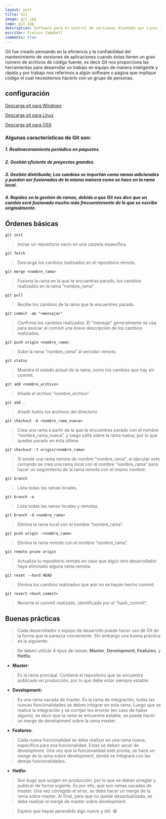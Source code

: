 ```yaml
---
layout: post
title: Git
image: git.jpg
logo: git.jpg
description: Software para el control de versiones diseñado por Linus Torvalds, pensando en la eficiencia y la confiabilidad del mantenimiento de versiones de aplicaciones.
escritor: Freivin Campbell
comments: true
---
```



<!-- letra capital  -->

<p class="intro"><span class="dropcap">G</span>it fue creado pensando en la eficiencia y la confiabilidad del mantenimiento de versiones de aplicaciones cuando éstas tienen un gran número de archivos de código fuente, es decir Git nos proporciona las herramientas para desarrollar un trabajo en equipo de manera inteligente y rápida y por trabajo nos referimos a algún software o página que implique código el cual necesitemos hacerlo con un grupo de personas.</p>

## configuración

[Descarga git para Windows](https://git-scm.com/download/win)

[Descarga git para Linux](https://git-scm.com/download/linux)

[Descarga git para OSX](https://git-scm.com/download/mac)

### Algunas características de Git son:

##### 1. _Realmacenamiento periódico en paquetes._

##### 2. _Gestión eficiente de proyectos grandes._

##### 3. _Gestión distribuida; Los cambios se importan como ramas adicionales y pueden ser fusionados de la misma manera como se hace en la rama local._

##### 4. _Rapidez en la gestión de ramas, debido a que Git nos dice que un cambio será fusionado mucho más frecuentemente de lo que se escribe originalmente._

## Órdenes básicas

````
git init
````
>Iniciar un repositorio vacío en una carpeta específica.

````
git fetch
````
>Descarga los cambios realizados en el repositorio remoto.

````
git merge <nombre_rama>
````
>Fusiona la rama en la que te encuentras parado, los cambios realizados en la rama “nombre_rama”.

````
git pull
````
>Recibe los cambios de la rama que te encuentres parado.

````
git commit -am "<mensaje>"
````
>Confirma los cambios realizados. El “mensaje” generalmente se usa para asociar al commit una breve descripción de los cambios realizados.

````
git push origin <nombre_rama>
````
>Sube la rama “nombre_rama” al servidor remoto.

````
git status
````
>Muestra el estado actual de la rama, como los cambios que hay sin commit.

````
git add <nombre_archivo>
````
>Añade el archivo “nombre_archivo”.

````
git add .
````
>Añadir todos los archivos del directorio


````
git checkout -b <nombre_rama_nueva>
````
>Crea una rama a partir de la que te encuentres parado con el nombre “nombre_rama_nueva”, y luego salta sobre la rama nueva, por lo que quedas parado en ésta última.

````
git checkout -t origin/<nombre_rama>
````
>Si existe una rama remota de nombre “nombre_rama”, al ejecutar este comando se crea una rama local con el nombre “nombre_rama” para hacer un seguimiento de la rama remota con el mismo nombre.

````
git branch
````
>Lista todas las ramas locales.

````
git branch -a
````
>Lista todas las ramas locales y remotas.

````
git branch -d <nombre_rama>
````
>Elimina la rama local con el nombre “nombre_rama”.

````
git push origin :<nombre_rama>
````
>Elimina la rama remote con el nombre “nombre_rama”.

````
git remote prune origin
````
>Actualiza tu repositorio remoto en caso que algún otro desarrollador haya eliminado alguna rama remota.

````
git reset --hard HEAD
````
>Elimina los cambios realizados que aún no se hayan hecho commit.

````
git revert <hash_commit>
````
>Revierte el commit realizado, identificado por el “hash_commit”.

## Buenas prácticas

>Cada desarrollador o equipo de desarrollo puede hacer uso de Git de la forma que le parezca conveniente. Sin embargo una buena práctica es la siguiente:

>Se deben utilizar 4 tipos de ramas: **Master**, **Development**, **Features**, y **Hotfix**.

* **Master:**

>Es la rama principal. Contiene el repositorio que se encuentra publicado en producción, por lo que debe estar siempre estable.

* **Development:**

>Es una rama sacada de master. Es la rama de integración, todas las nuevas funcionalidades se deben integrar en esta rama. Luego que se realice la integración y se corrijan los errores (en caso de haber alguno), es decir que la rama se encuentre estable, se puede hacer un merge de development sobre la rama master.

* **Features:**

>Cada nueva funcionalidad se debe realizar en una rama nueva, específica para esa funcionalidad. Estas se deben sacar de development. Una vez que la funcionalidad esté pronta, se hace un merge de la rama sobre development, donde se integrará con las demás funcionalidades.

* **Hotfix:**

>Son bugs que surgen en producción, por lo que se deben arreglar y publicar de forma urgente. Es por ello, que son ramas sacadas de master. Una vez corregido el error, se debe hacer un merge de la rama sobre master. Al final, para que no quede desactualizada, se debe realizar el merge de master sobre development.

> Espero que hayas aprendido algo nuevo y útil. :smile:
